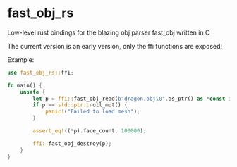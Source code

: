 # fast_obj_rs
Low-level rust bindings for the blazing obj parser fast_obj written in C

The current version is an early version, only the ffi functions are exposed!

Example:
```Rust
use fast_obj_rs::ffi;

fn main() {
    unsafe {
        let p = ffi::fast_obj_read(b"dragon.obj\0".as_ptr() as *const i8);
        if p == std::ptr::null_mut() {
            panic!("Failed to load mesh");
        }

        assert_eq!((*p).face_count, 100000);

        ffi::fast_obj_destroy(p);
    }
}
```
